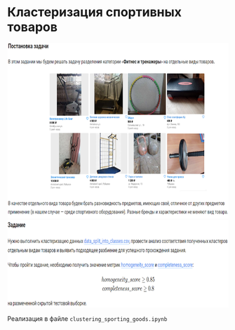 # Кластеризация спортивных товаров
<img alt="img.png" height="400" src="img.png" />
<img alt="img.png" height="200" src="img_1.png" />

Реализация в файле `clustering_sporting_goods.ipynb`